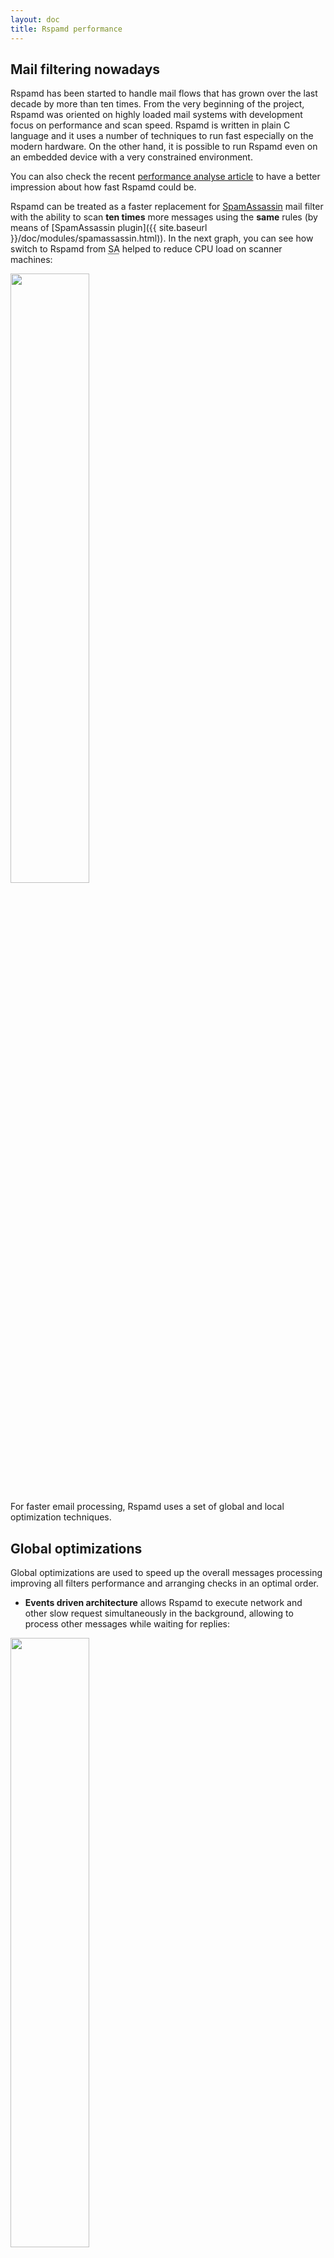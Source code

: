 ```yaml
---
layout: doc
title: Rspamd performance
---
```


## Mail filtering nowadays

Rspamd has been started to handle mail flows that has grown over the last decade by more than ten times. From the very beginning of the project, Rspamd was oriented on highly loaded mail systems with development focus on performance and scan speed. Rspamd is written in plain C language and it uses a number of techniques to run fast especially on the modern hardware. On the other hand, it is possible to run Rspamd even on an embedded device with a very constrained environment.

You can also check the recent [performance analyse article](https://rspamd.com/misc/2019/05/16/rspamd-performance.html) to have a better impression about how fast Rspamd could be.

Rspamd can be treated as a faster replacement for [SpamAssassin](https://spamassassin.apache.org) mail filter with the ability to scan **ten times** more messages using the **same** rules (by means of [SpamAssassin plugin]({{ site.baseurl }}/doc/modules/spamassassin.html)). In the next graph, you can see how switch to Rspamd from <abbr title="SpamAssassin">SA</abbr> helped to reduce CPU load on scanner machines:

<img class="img-responsive" src="{{ site.baseurl }}/img/graph2.png" width="50%">

For faster email processing, Rspamd uses a set of global and local optimization techniques.

## Global optimizations

Global optimizations are used to speed up the overall messages processing improving all filters performance and arranging checks in an optimal order.

* **Events driven architecture** allows Rspamd to execute network and other slow request simultaneously in the background, allowing to process other messages while waiting for replies:

<img class="img-responsive" src="{{ site.baseurl }}/img/rspamd-events.png" width="50%">

* **Rules reordering** is used to reduce messages processing time. Rspamd prefers to check for rules with higher weight, lower execution time and higher hit rate first. Moreover, Rspamd stops processing when a message reaches spam threshold as further checks are likely meaningless.

## Local optimizations

Rspamd uses various methods to speed up each individual message processing stage. This is achieved by applying local optimizations techniques:

* **<abbr title="Abstract Syntax Tree">AST</abbr> optimizations** are used to exclude unnecessary checks from rules. You can watch the following [slides](http://www.slideshare.net/VsevolodStakhov/astrspamd) to get more details about this method.

* Unlike SA, Rspamd uses **specific state machines** to parse email components: mime structure, HTML parts, URLs, images, received headers and so on and so forth. This approach allows to skip unnecessary details and extract information from emails quicker than by using a large set of regular expressions for these purposes.

* **[Hyperscan](https://github.com/01org/hyperscan) engine** is used in Rspamd to quickly process large regular expressions set. Unlike traditional regexps engines, Hyperscan allows to process multiple expressions at the same time. There are many details about hyperscan that are covered in the following [slides](http://www.slideshare.net/VsevolodStakhov/rspamdhyperscan).

* **Assembly snippets** allow to optimize specific algorithms for targeted architectures. Rspamd uses assembly for some frequently used cryptography and hashing algorithms selecting the proper version of code in runtime, relying on CPU instructions set support tests.
